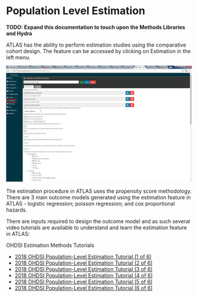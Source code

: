 # Population Level Estimation

**TODO: Expand this documentation to touch upon the Methods Libraries and Hydra**

ATLAS has the ability to perform estimation studies using the comparative cohort design. The feature can be accessed by clicking on Estimation in the left menu. 

<img src="images/estimation/atlas_estimation.png">

The estimation procedure in ATLAS uses the propensity score methodology. There are 3 main outcome models generated using the estimation feature in ATLAS - logistic regression; poisson regression; and cox proportional hazards. 

There are inputs required to design the outcome model and as such several video tutorials are available to understand and learn the estimation feature in ATLAS: 

OHDSI Estimation Methods Tutorials

- <a href="https://www.youtube.com/watch?v=ZCCz9yHy82c">2018 OHDSI Population-Level Estimation Tutorial (1 of 6)</a><br>
- <a href="https://www.youtube.com/watch?v=an2e3mowQpc">2018 OHDSI Population-Level Estimation Tutorial (2 of 6)</a><br>
- <a href="https://www.youtube.com/watch?v=0yCc7bRwjog">2018 OHDSI Population-Level Estimation Tutorial (3 of 6)</a><br>
- <a href="https://www.youtube.com/watch?v=ylL2pFrJyDQ">2018 OHDSI Population-Level Estimation Tutorial (4 of 6)</a><br>
- <a href="https://www.youtube.com/watch?v=_RPsxUr_X3M">2018 OHDSI Population-Level Estimation Tutorial (5 of 6)</a><br>
- <a href="https://www.youtube.com/watch?v=j5FlSAgriZw">2018 OHDSI Population-Level Estimation Tutorial (6 of 6)</a>